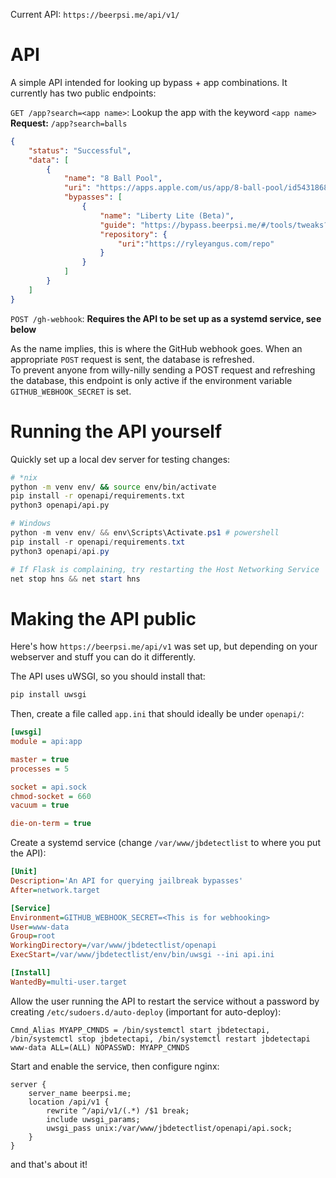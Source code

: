 Current API: `https://beerpsi.me/api/v1/`

# API
A simple API intended for looking up bypass + app combinations. It currently has two public endpoints:

`GET /app?search=<app name>`: Lookup the app with the keyword `<app name>`  
**Request:** `/app?search=balls`
```json
{
    "status": "Successful",
    "data": [
        {
            "name": "8 Ball Pool",
            "uri": "https://apps.apple.com/us/app/8-ball-pool/id543186831",
            "bypasses": [
                {
                    "name": "Liberty Lite (Beta)",
                    "guide": "https://bypass.beerpsi.me/#/tools/tweaks?id=liberty-lite-beta",
                    "repository": {
                        "uri":"https://ryleyangus.com/repo"
                    }
                }
            ]
        }
    ]
}
```

`POST /gh-webhook`:
**Requires the API to be set up as a systemd service, see below**

As the name implies, this is where the GitHub webhook goes. When an appropriate `POST` request is sent, the database is refreshed.  
To prevent anyone from willy-nilly sending a POST request and refreshing the database, this endpoint is only active if the environment variable `GITHUB_WEBHOOK_SECRET` is set.


# Running the API yourself
Quickly set up a local dev server for testing changes:
```bash
# *nix
python -m venv env/ && source env/bin/activate
pip install -r openapi/requirements.txt
python3 openapi/api.py
```

```powershell
# Windows
python -m venv env/ && env\Scripts\Activate.ps1 # powershell
pip install -r openapi/requirements.txt
python3 openapi/api.py

# If Flask is complaining, try restarting the Host Networking Service
net stop hns && net start hns
```


# Making the API public
Here's how `https://beerpsi.me/api/v1` was set up, but depending on your webserver and stuff you can do it differently.

The API uses uWSGI, so you should install that:
```bash
pip install uwsgi
```

Then, create a file called `app.ini` that should ideally be under `openapi/`:
```ini
[uwsgi]
module = api:app

master = true
processes = 5

socket = api.sock
chmod-socket = 660
vacuum = true

die-on-term = true
```

Create a systemd service (change `/var/www/jbdetectlist` to where you put the API):
```ini
[Unit]
Description='An API for querying jailbreak bypasses'
After=network.target

[Service]
Environment=GITHUB_WEBHOOK_SECRET=<This is for webhooking>
User=www-data
Group=root
WorkingDirectory=/var/www/jbdetectlist/openapi
ExecStart=/var/www/jbdetectlist/env/bin/uwsgi --ini api.ini

[Install]
WantedBy=multi-user.target
```

Allow the user running the API to restart the service without a password by creating `/etc/sudoers.d/auto-deploy` (important for auto-deploy):
```
Cmnd_Alias MYAPP_CMNDS = /bin/systemctl start jbdetectapi, /bin/systemctl stop jbdetectapi, /bin/systemctl restart jbdetectapi
www-data ALL=(ALL) NOPASSWD: MYAPP_CMNDS
```

Start and enable the service, then configure nginx:
```nginx
server {
    server_name beerpsi.me;
    location /api/v1 {
        rewrite ^/api/v1/(.*) /$1 break;
        include uwsgi_params;
        uwsgi_pass unix:/var/www/jbdetectlist/openapi/api.sock;
    }
}
```

and that's about it!
